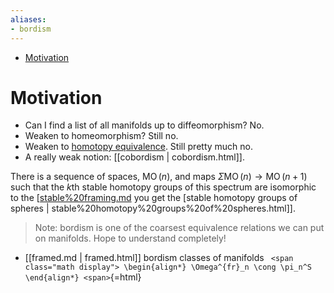 ```yaml
---
aliases:
- bordism
---
```


-   [Motivation](#motivation)














Motivation
==========

-   Can I find a list of all manifolds up to diffeomorphism? No. 
-   Weaken to homeomorphism? Still no.
-   Weaken to [homotopy equivalence](homotopy%20equivalence). Still pretty much no.
-   A really weak notion: [[cobordism | cobordism.html]].

There is a sequence of spaces, ${\operatorname{MO}}(n)$, and maps $\Sigma {\operatorname{MO}}(n)\to {\operatorname{MO}}(n+1)$ such that the $k$th stable homotopy groups of this spectrum are isomorphic to the [[stable%20framing.md](stable%20framing.md) you get the [stable homotopy groups of spheres | stable%20homotopy%20groups%20of%20spheres.html]].

> Note: bordism is one of the coarsest equivalence relations we can put on manifolds. Hope to understand completely!

-   [[framed.md | framed.html]] bordism classes of manifolds `
    <span class="math display">
    \begin{align*}
    \Omega^{fr}_n \cong \pi_n^S
    \end{align*}
    <span>`{=html}
